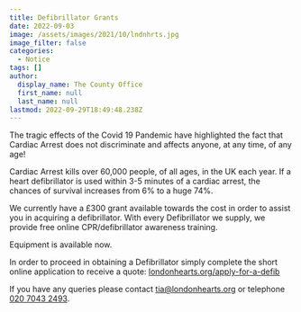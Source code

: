 ```yaml
---
title: Defibrillator Grants
date: 2022-09-03
image: /assets/images/2021/10/lndnhrts.jpg
image_filter: false
categories:
  - Notice
tags: []
author:
  display_name: The County Office
  first_name: null
  last_name: null
lastmod: 2022-09-29T18:49:48.238Z
---
```

The tragic effects of the Covid 19 Pandemic have highlighted the fact that Cardiac Arrest does not discriminate and affects anyone, at any time, of any age!

Cardiac Arrest kills over 60,000 people, of all ages, in the UK each year.  If a heart defibrillator is used within 3-5 minutes of a cardiac arrest, the chances of survival increases from 6% to a huge 74%.

We currently have a £300 grant available towards the cost in order to assist you in acquiring a defibrillator.  With every Defibrillator we supply, we provide free online CPR/defibrillator awareness training.

Equipment is available now.

In order to proceed in obtaining a Defibrillator simply complete the short online application to receive a quote: [londonhearts.org/apply-for-a-defib](https://londonhearts.org/apply-for-a-defib)

If you have any queries please contact <tia@londonhearts.org> or telephone [020 7043 2493](tel:02070432493).
